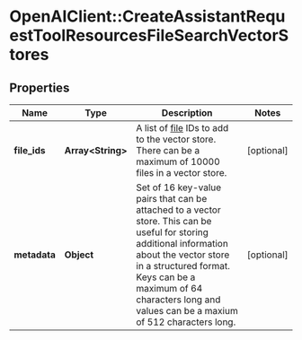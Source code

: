 # OpenAIClient::CreateAssistantRequestToolResourcesFileSearchVectorStores

## Properties
Name | Type | Description | Notes
------------ | ------------- | ------------- | -------------
**file_ids** | **Array&lt;String&gt;** | A list of [file](/docs/api-reference/files) IDs to add to the vector store. There can be a maximum of 10000 files in a vector store.  | [optional] 
**metadata** | **Object** | Set of 16 key-value pairs that can be attached to a vector store. This can be useful for storing additional information about the vector store in a structured format. Keys can be a maximum of 64 characters long and values can be a maxium of 512 characters long.  | [optional] 

